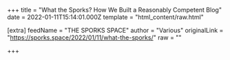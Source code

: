 
+++
title = "What the Sporks? How We Built a Reasonably Competent Blog"
date = 2022-01-11T15:14:01.000Z
template = "html_content/raw.html"

[extra]
feedName = "THE SPORKS SPACE"
author = "Various"
originalLink = "https://sporks.space/2022/01/11/what-the-sporks/"
raw = ""

+++

